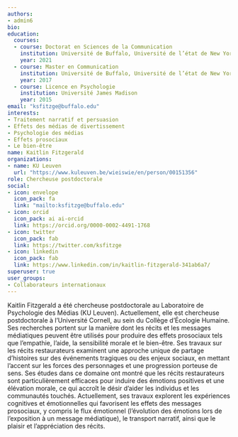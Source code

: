 ```yaml
---
authors:
- admin6
bio: 
education:
  courses:
  - course: Doctorat en Sciences de la Communication
    institution: Université de Buffalo, Université de l’état de New York
    year: 2021
  - course: Master en Communication
    institution: Université de Buffalo, Université de l’état de New York
    year: 2017
  - course: Licence en Psychologie
    institution: Université James Madison
    year: 2015
email: "ksfitzge@buffalo.edu"
interests:
- Traitement narratif et persuasion
- Effets des médias de divertissement
- Psychologie des médias
- Effets prosociaux
- Le bien-être
name: Kaitlin Fitzgerald
organizations:
- name: KU Leuven
  url: "https://www.kuleuven.be/wieiswie/en/person/00151356"
role: Chercheuse postdoctorale
social:
- icon: envelope
  icon_pack: fa
  link: "mailto:ksfitzge@buffalo.edu"
- icon: orcid
  icon_pack: ai ai-orcid
  link: https://orcid.org/0000-0002-4491-1768
- icon: twitter
  icon_pack: fab
  link: https://twitter.com/ksfitzge
- icon: linkedin
  icon_pack: fab
  link: https://www.linkedin.com/in/kaitlin-fitzgerald-341ab6a7/
superuser: true
user_groups:
- Collaborateurs internationaux
---
```


Kaitlin Fitzgerald a été chercheuse postdoctorale au Laboratoire de Psychologie des Médias (KU Leuven). Actuellement, elle est chercheuse postdoctorale à l’Université Cornell, au sein du Collège d’Écologie Humaine. Ses recherches portent sur la manière dont les récits et les messages médiatiques peuvent être utilisés pour produire des effets prosociaux tels que l’empathie, l’aide, la sensibilité morale et le bien-être. Ses travaux sur les récits restaurateurs examinent une approche unique de partage d’histoires sur des événements tragiques ou des enjeux sociaux, en mettant l’accent sur les forces des personnages et une progression porteuse de sens. Ses études dans ce domaine ont montré que les récits restaurateurs sont particulièrement efficaces pour induire des émotions positives et une élévation morale, ce qui accroît le désir d’aider les individus et les communautés touchés. Actuellement, ses travaux explorent les expériences cognitives et émotionnelles qui favorisent les effets des messages prosociaux, y compris le flux émotionnel (l’évolution des émotions lors de l’exposition à un message médiatique), le transport narratif, ainsi que le plaisir et l’appréciation des récits.